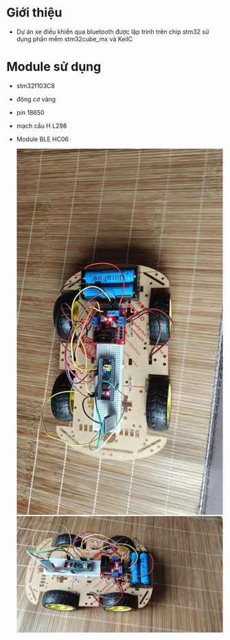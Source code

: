 # Giới thiệu
- Dự án xe điều khiển qua bluetooth được lập trình trên chip stm32 sử dụng phần mềm stm32cube_mx và KeilC
# Module sử dụng
- stm32f103C8
- động cơ vàng
- pin 18650
- mạch cầu H L298
- Module BLE HC06

  ![ảnh](z5879062561190_d25c72be6adeaadcbd1e59c1ca98772b.jpg)
  ![ảnh](z5879062567276_44e296663c998d4ffd37e60f9eba59d5.jpg)
